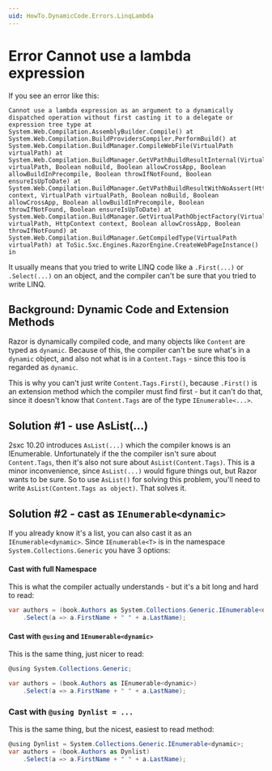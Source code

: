 ```yaml
---
uid: HowTo.DynamicCode.Errors.LinqLambda
---
```


# Error Cannot use a lambda expression 

If you see an error like this: 

```
Cannot use a lambda expression as an argument to a dynamically dispatched operation without first casting it to a delegate or expression tree type at System.Web.Compilation.AssemblyBuilder.Compile() at System.Web.Compilation.BuildProvidersCompiler.PerformBuild() at System.Web.Compilation.BuildManager.CompileWebFile(VirtualPath virtualPath) at System.Web.Compilation.BuildManager.GetVPathBuildResultInternal(VirtualPath virtualPath, Boolean noBuild, Boolean allowCrossApp, Boolean allowBuildInPrecompile, Boolean throwIfNotFound, Boolean ensureIsUpToDate) at System.Web.Compilation.BuildManager.GetVPathBuildResultWithNoAssert(HttpContext context, VirtualPath virtualPath, Boolean noBuild, Boolean allowCrossApp, Boolean allowBuildInPrecompile, Boolean throwIfNotFound, Boolean ensureIsUpToDate) at System.Web.Compilation.BuildManager.GetVirtualPathObjectFactory(VirtualPath virtualPath, HttpContext context, Boolean allowCrossApp, Boolean throwIfNotFound) at System.Web.Compilation.BuildManager.GetCompiledType(VirtualPath virtualPath) at ToSic.Sxc.Engines.RazorEngine.CreateWebPageInstance() in
```

It usually means that you tried to write LINQ code like a `.First(...)` or `.Select(...)` on an object, and the compiler can't be sure that you tried to write LINQ.

## Background: Dynamic Code and Extension Methods

Razor is dynamically compiled code, and many objects like `Content` are typed as `dynamic`. Because of this, the compiler can't be sure what's in a `dynamic` object, and also not what is in a `Content.Tags` - since this too is regarded as `dynamic`. 

This is why you can't just write `Content.Tags.First()`, because `.First()` is an extension method which the compiler must find first - but it can't do that, since it doesn't know that `Content.Tags` are of the type `IEnumerable<...>`. 

## Solution #1 - use AsList(...)

2sxc 10.20 introduces `AsList(...)` which the compiler knows is an IEnumerable. Unfortunately if the the compiler isn't sure about `Content.Tags`, then it's also not sure about `AsList(Content.Tags)`. This is a minor inconvenience, since `AsList(...)` would figure things out, but Razor wants to be sure. So to use `AsList()` for solving this problem, you'll need to write `AsList(Content.Tags as object)`. That solves it. 

## Solution #2 - cast as `IEnumerable<dynamic>`

If you already know it's a list, you can also cast it as an `IEnumerable<dynamic>`. Since `IEnumerable<T>` is in the namespace `System.Collections.Generic` you have 3 options: 

#### Cast with full Namespace

This is what the compiler actually understands - but it's a bit long and hard to read:

```c#
var authors = (book.Authors as System.Collections.Generic.IEnumerable<dynamic>)
    .Select(a => a.FirstName + " " + a.LastName);
```

#### Cast with `@using` and `IEnumerable<dynamic>`

This is the same thing, just nicer to read:

```c#
@using System.Collections.Generic;

var authors = (book.Authors as IEnumerable<dynamic>)
    .Select(a => a.FirstName + " " + a.LastName);
```

### Cast with `@using Dynlist = ...`

This is the same thing, but the nicest, easiest to read method:

```c#
@using Dynlist = System.Collections.Generic.IEnumerable<dynamic>;
var authors = (book.Authors as Dynlist)
    .Select(a => a.FirstName + " " + a.LastName);
```